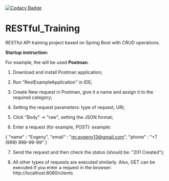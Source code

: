[![Codacy Badge](https://api.codacy.com/project/badge/Grade/a419ef5a36d9449f9ebd00135777d2d5)](https://app.codacy.com/gh/MrEvgeny13/RESTful_Training?utm_source=github.com&utm_medium=referral&utm_content=MrEvgeny13/RESTful_Training&utm_campaign=Badge_Grade)

# RESTful_Training

RESTful API training project based on Spring Boot with CRUD operations.


**Startup instruction:**

For example, the will be used **Postman**.

1) Download and install Postman application;

2) Run "RestExampleApplication" in IDE;

3) Create New request in Postman, give it a name and assign it to the required category;

4) Setting the request parameters: type of request, URI;

5) Click "Body" -> "raw", setting the JSON format;

6) Enter a request (for example, POST):
example:

{
"name" : "Evgeny",
"email" : "mr.evgeny13@gmail.com",
"phone" : "+7 (999) 999-99-99"
}

7) Send the request and then check the status (should be: "201 Created");

8) All other types of requests are executed similarly. Also, GET can be executed if you enter a request in the browser: http://localhost:8080/clients
